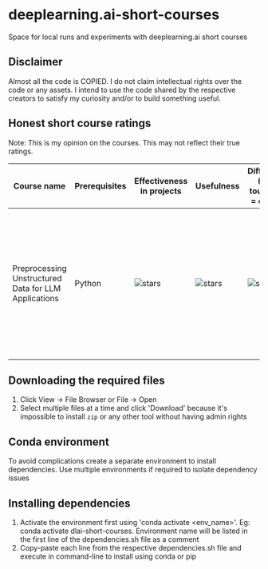# deeplearning.ai-short-courses
Space for local runs and experiments with deeplearning.ai short courses

## Disclaimer

Almost all the code is COPIED. I do not claim intellectual rights over the code or any assets. I intend to use the code shared by the respective creators to satisfy my curiosity and/or to build something useful.

## Honest short course ratings

Note: This is my opinion on the courses. This may not reflect their true ratings.

| Course name | Prerequisites | Effectiveness in projects | Usefulness | Difficulty (5 = tough, 0 = easy) | Comments |
| -------- | ------- | ------- | ------- | ------- | ------- |
| Preprocessing Unstructured Data for LLM Applications | Python | ![stars](https://starrating-beta.vercel.app/0.5/) | ![stars](https://starrating-beta.vercel.app/0.5/)  | ![stars](https://starrating-beta.vercel.app/2.5/) | Using the `unstructured` API is very painful, especially since it's almost at EOL. Didn't work even after receiving an email from Unstructured Marketing Team |

## Downloading the required files

1. Click View -> File Browser or File -> Open
2. Select multiple files at a time and click 'Download' because it's impossible to install `zip` or any other tool without having admin rights

## Conda environment

To avoid complications create a separate environment to install dependencies. Use multiple environments if required to isolate dependency issues

## Installing dependencies

1. Activate the environment first using 'conda activate <env_name>'. Eg: conda activate dlai-short-courses. Environment name will be listed in the first line of the dependencies.sh file as a comment
2. Copy-paste each line from the respective dependencies.sh file and execute in command-line to install using conda or pip
